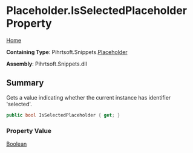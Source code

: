 # Placeholder\.IsSelectedPlaceholder Property

[Home](../../../../README.md)

**Containing Type**: Pihrtsoft\.Snippets\.[Placeholder](../README.md)

**Assembly**: Pihrtsoft\.Snippets\.dll

## Summary

Gets a value indicating whether the current instance has identifier 'selected'\.

```csharp
public bool IsSelectedPlaceholder { get; }
```

### Property Value

[Boolean](https://docs.microsoft.com/en-us/dotnet/api/system.boolean)

